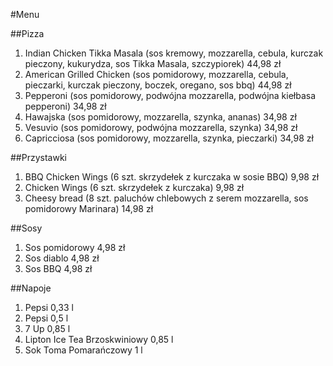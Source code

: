 #Menu

##Pizza

1. Indian Chicken Tikka Masala (sos kremowy, mozzarella, cebula, kurczak pieczony, kukurydza, sos Tikka Masala, szczypiorek) 44,98 zł
2. American Grilled Chicken (sos pomidorowy, mozzarella, cebula, pieczarki, kurczak pieczony, boczek, oregano, sos bbq) 44,98 zł
3. Pepperoni (sos pomidorowy, podwójna mozzarella, podwójna kiełbasa pepperoni) 34,98 zł
4. Hawajska (sos pomidorowy, mozzarella, szynka, ananas) 34,98 zł
5. Vesuvio (sos pomidorowy, podwójna mozzarella, szynka) 34,98 zł
6. Capricciosa (sos pomidorowy, mozzarella, szynka, pieczarki) 34,98 zł

##Przystawki

1. BBQ Chicken Wings (6 szt. skrzydełek z kurczaka w sosie BBQ) 9,98 zł
2. Chicken Wings (6 szt. skrzydełek z kurczaka) 9,98 zł
3. Cheesy bread (8 szt. paluchów chlebowych z serem mozzarella, sos pomidorowy Marinara) 14,98 zł

##Sosy

1. Sos pomidorowy 4,98 zł
2. Sos diablo 4,98 zł
3. Sos BBQ 4,98 zł

##Napoje

1. Pepsi 0,33 l
2. Pepsi 0,5 l
3. 7 Up 0,85 l
4. Lipton Ice Tea Brzoskwiniowy 0,85 l
5. Sok Toma Pomarańczowy 1 l

